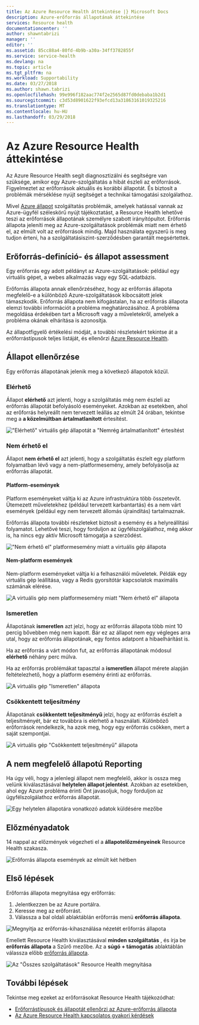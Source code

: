 ```yaml
---
title: Az Azure Resource Health áttekintése |} Microsoft Docs
description: Azure-erőforrás állapotának áttekintése
services: Resource health
documentationcenter: ''
author: shawntabrizi
manager: ''
editor: ''
ms.assetid: 85cc88a4-80fd-4b9b-a30a-34ff3782855f
ms.service: service-health
ms.devlang: na
ms.topic: article
ms.tgt_pltfrm: na
ms.workload: Supportability
ms.date: 03/27/2018
ms.author: shawn.tabrizi
ms.openlocfilehash: 99e996f182aac774f2e2565d87fd0debaba1b2d1
ms.sourcegitcommit: c3d53d8901622f93efcd13a31863161019325216
ms.translationtype: MT
ms.contentlocale: hu-HU
ms.lasthandoff: 03/29/2018
---
```

# <a name="azure-resource-health-overview"></a>Az Azure Resource Health áttekintése
 
Az Azure Resource Health segít diagnosztizálni és segítségre van szüksége, amikor egy Azure-szolgáltatás a hibát észleli az erőforrások. Figyelmeztet az erőforrások aktuális és korábbi állapotát. És biztosít a problémák mérséklése nyújt segítséget a technikai támogatási szolgálathoz.

Mivel [Azure állapot](https://status.azure.com) szolgáltatás problémák, amelyek hatással vannak az Azure-ügyfél széleskörű nyújt tájékoztatást, a Resource Health lehetővé teszi az erőforrások állapotának személyre szabott irányítópultot. Erőforrás állapota jeleníti meg az Azure-szolgáltatások problémák miatt nem érhető el, az elmúlt volt az erőforrások mindig. Majd használata egyszerű is meg tudjon érteni, ha a szolgáltatásiszint-szerződésben garantált megsértettek. 

## <a name="resource-definition-and-health-assessment"></a>Erőforrás-definíció- és állapot assessment
Egy erőforrás egy adott példányt az Azure-szolgáltatások: például egy virtuális gépet, a webes alkalmazás vagy egy SQL-adatbázis.

Erőforrás állapota annak ellenőrzéséhez, hogy az erőforrás állapota megfelelő-e a különböző Azure-szolgáltatások kibocsátott jelek támaszkodik. Erőforrás állapota nem kifogástalan, ha az erőforrás állapota elemzi további információt a probléma meghatározásához. A probléma megoldása érdekében tart a Microsoft vagy a műveletekről, amelyek a probléma okának elhárítása is azonosítja. 

Az állapotfigyelő értékelési módját, a további részletekért tekintse át a erőforrástípusok teljes listáját, és ellenőrzi [Azure Resource Health](resource-health-checks-resource-types.md).

## <a name="health-status"></a>Állapot ellenőrzése
Egy erőforrás állapotának jelenik meg a következő állapotok közül.

### <a name="available"></a>Elérhető
Állapot **elérhető** azt jelenti, hogy a szolgáltatás még nem észleli az erőforrás állapotát befolyásoló eseményeket. Azokban az esetekben, ahol az erőforrás helyreállt nem tervezett leállás az elmúlt 24 órában, tekintse meg a **a közelmúltban ártalmatlanított** értesítést.

!["Elérhető" virtuális gép állapotát a "Nemrég ártalmatlanított" értesítést](./media/resource-health-overview/Available.png)

### <a name="unavailable"></a>Nem érhető el
Állapot **nem érhető el** azt jelenti, hogy a szolgáltatás észlelt egy platform folyamatban lévő vagy a nem-platformesemény, amely befolyásolja az erőforrás állapotát.

#### <a name="platform-events"></a>Platform-események
Platform eseményeket váltja ki az Azure infrastruktúra több összetevőt. Ütemezett műveletekhez (például tervezett karbantartás) és a nem várt események (például egy nem tervezett állomás újraindítás) tartalmaznak.

Erőforrás állapota további részleteket biztosít a esemény és a helyreállítási folyamatot. Lehetővé teszi, hogy forduljon az ügyfélszolgálathoz, még akkor is, ha nincs egy aktív Microsoft támogatja a szerződést.

!["Nem érhető el" platformesemény miatt a virtuális gép állapota](./media/resource-health-overview/Unavailable.png)

#### <a name="non-platform-events"></a>Nem-platform események
Nem-platform eseményeket váltja ki a felhasználói műveletek. Példák egy virtuális gép leállítása, vagy a Redis gyorsítótár kapcsolatok maximális számának elérése.

![A virtuális gép nem platformesemény miatt "Nem érhető el" állapota](./media/resource-health-overview/Unavailable_NonPlatform.png)

### <a name="unknown"></a>Ismeretlen
Állapotának **ismeretlen** azt jelzi, hogy az erőforrás állapota több mint 10 percig bővebben még nem kapott. Bár ez az állapot nem egy végleges arra utal, hogy az erőforrás állapotának, egy fontos adatpont a hibaelhárítást is.

Ha az erőforrás a várt módon fut, az erőforrás állapotának módosul **elérhető** néhány perc múlva.

Ha az erőforrás problémákat tapasztal a **ismeretlen** állapot mérete alapján feltételezhető, hogy a platform esemény érinti az erőforrás.

![A virtuális gép "Ismeretlen" állapota](./media/resource-health-overview/Unknown.png)

### <a name="degraded"></a>Csökkentett teljesítmény
Állapotának **csökkentett teljesítményű** jelzi, hogy az erőforrás észlelt a teljesítményét, bár ez továbbra is elérhető a használati.
Különböző erőforrások rendelkezik, ha azok meg, hogy egy erőforrás csökken, mert a saját szempontjai.

![A virtuális gép "Csökkentett teljesítményű" állapota](./media/resource-health-overview/degraded.png)

## <a name="reporting-an-incorrect-status"></a>A nem megfelelő állapotú Reporting
Ha úgy véli, hogy a jelenlegi állapot nem megfelelő, akkor is ossza meg velünk kiválasztásával **helytelen állapot jelentést**. Azokban az esetekben, ahol egy Azure probléma érinti Önt javasoljuk, hogy forduljon az ügyfélszolgálathoz erőforrás állapotát. 

![Egy helytelen állapotára vonatkozó adatok küldésére mezőbe](./media/resource-health-overview/incorrect-status.png)

## <a name="historical-information"></a>Előzményadatok
14 nappal az előzmények végezheti el a **állapotelőzményeinek** Resource Health szakasza. 

![Erőforrás állapota események az elmúlt két hétben](./media/resource-health-overview/history-blade.png)

## <a name="getting-started"></a>Első lépések
Erőforrás állapota megnyitása egy erőforrás:
1.  Jelentkezzen be az Azure portálra.
2.  Keresse meg az erőforrást.
3.  Válassza a bal oldali ablaktáblán erőforrás menü **erőforrás állapota**.

![Megnyitja az erőforrás-kihasználása nézetét erőforrás állapota](./media/resource-health-overview/from-resource-blade.png)

Emellett Resource Health kiválasztásával **minden szolgáltatás** , és írja be **erőforrás állapota** a Szűrő mezőbe. Az a **súgó + támogatás** ablaktáblán válassza előbb [erőforrás állapota](https://ms.portal.azure.com/#blade/Microsoft_Azure_Monitoring/AzureMonitoringBrowseBlade/resourceHealth).

![Az "Összes szolgáltatások" Resource Health megnyitása](./media/resource-health-overview/FromOtherServices.png)

## <a name="next-steps"></a>További lépések

Tekintse meg ezeket az erőforrásokat Resource Health tájékozódhat:
-  [Erőforrástípusok és állapotát ellenőrzi az Azure-erőforrás állapota](resource-health-checks-resource-types.md)
-  [Az Azure Resource Health kapcsolatos gyakori kérdések](resource-health-faq.md)




